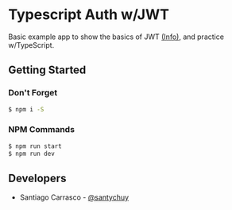# Typescript Auth w/JWT

Basic example app to show the basics of JWT [(Info)](https://jwt.io/), and practice w/TypeScript.

## Getting Started

### Don't Forget

``` bash
$ npm i -S
```

### NPM Commands

``` bash
$ npm run start
$ npm run dev
```

## Developers

* Santiago Carrasco - [@santychuy](https://github.com/santychuy)
